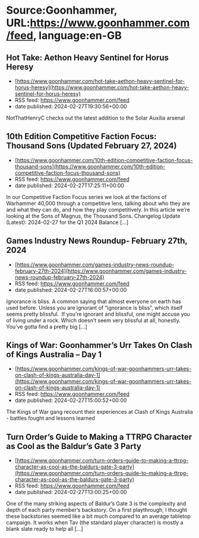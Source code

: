 # Source:Goonhammer, URL:https://www.goonhammer.com/feed, language:en-GB

## Hot Take: Aethon Heavy Sentinel for Horus Heresy
 - [https://www.goonhammer.com/hot-take-aethon-heavy-sentinel-for-horus-heresy](https://www.goonhammer.com/hot-take-aethon-heavy-sentinel-for-horus-heresy)
 - RSS feed: https://www.goonhammer.com/feed
 - date published: 2024-02-27T19:30:56+00:00

NotThatHenryC checks out the latest addition to the Solar Auxilia arsenal

## 10th Edition Competitive Faction Focus: Thousand Sons (Updated February 27, 2024)
 - [https://www.goonhammer.com/10th-edition-competitive-faction-focus-thousand-sons](https://www.goonhammer.com/10th-edition-competitive-faction-focus-thousand-sons)
 - RSS feed: https://www.goonhammer.com/feed
 - date published: 2024-02-27T17:25:11+00:00

In our Competitive Faction Focus series we look at the factions of Warhammer 40,000 through a competitive lens, talking about who they are and what they can do, and how they play competitively. In this article we’re looking at the Sons of Magnus, the Thousand Sons. Changelog Update (Latest): 2024-02-27 for the Q1 2024 Balance [&#8230;]

## Games Industry News Roundup- February 27th, 2024
 - [https://www.goonhammer.com/games-industry-news-roundup-february-27th-2024](https://www.goonhammer.com/games-industry-news-roundup-february-27th-2024)
 - RSS feed: https://www.goonhammer.com/feed
 - date published: 2024-02-27T16:00:57+00:00

Ignorance is bliss. A common saying that almost everyone on earth has used before. Unless you are ignorant of “ignorance is bliss”, which itself seems pretty blissful.  If you’re ignorant and blissful, one might accuse you of living under a rock. Which doesn’t seem very blissful at all, honestly. You’ve gotta find a pretty big [&#8230;]

## Kings of War: Goonhammer’s Urr Takes On Clash of Kings Australia – Day 1
 - [https://www.goonhammer.com/kings-of-war-goonhammers-urr-takes-on-clash-of-kings-australia-day-1](https://www.goonhammer.com/kings-of-war-goonhammers-urr-takes-on-clash-of-kings-australia-day-1)
 - RSS feed: https://www.goonhammer.com/feed
 - date published: 2024-02-27T15:00:52+00:00

The Kings of War gang recount their experiences at Clash of Kings Australia - battles fought and lessons learned

## Turn Order’s Guide to Making a TTRPG Character as Cool as the Baldur’s Gate 3 Party
 - [https://www.goonhammer.com/turn-orders-guide-to-making-a-ttrpg-character-as-cool-as-the-baldurs-gate-3-party](https://www.goonhammer.com/turn-orders-guide-to-making-a-ttrpg-character-as-cool-as-the-baldurs-gate-3-party)
 - RSS feed: https://www.goonhammer.com/feed
 - date published: 2024-02-27T13:00:25+00:00

One of the many striking aspects of Baldur’s Gate 3 is the complexity and depth of each party member’s backstory. On a first playthrough, I thought these backstories seemed like a bit much compared to an average tabletop campaign. It works when Tav (the standard player character) is mostly a blank slate ready to help all [&#8230;]

